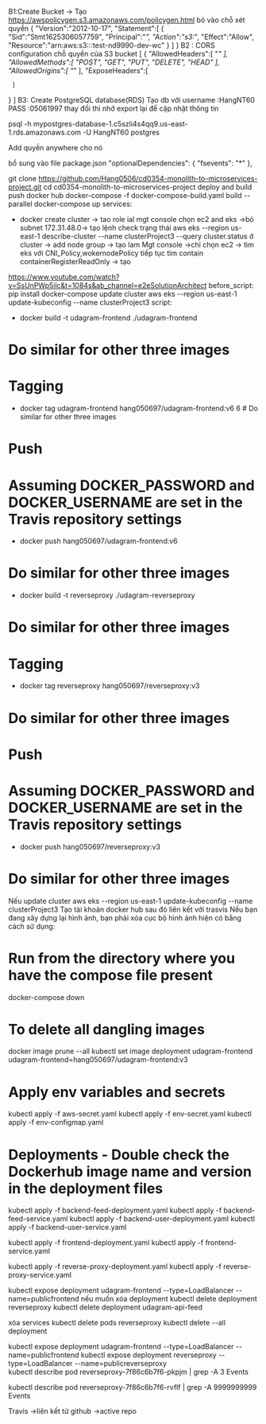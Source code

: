 B1:Create Bucket -> Tạo https://awspolicygen.s3.amazonaws.com/policygen.html  bỏ vào chỗ xét quyền 
{
"Version":"2012-10-17",
"Statement":[
  {
      "Sid":"Stmt1625306057759",
      "Principal":"*",
      "Action":"s3:*",
      "Effect":"Allow",
      "Resource":"arn:aws:s3:::test-nd9990-dev-wc"
  }
]
}
B2 : CORS configuration chỗ quyền của S3 bucket
[
 {
     "AllowedHeaders":[
         "*"
     ],
     "AllowedMethods":[
         "POST",
         "GET",
         "PUT",
         "DELETE",
         "HEAD"
     ],
     "AllowedOrigins":[
         "*"
     ],
     "ExposeHeaders":[

     ]
 }
]
B3: Create PostgreSQL database(RDS)
Tạo db với username :HangNT60  PASS :05061997
thay đổi thì nhớ export lại để cập nhật thông tin

psql -h mypostgres-database-1.c5szli4s4qq9.us-east-1.rds.amazonaws.com -U HangNT60 postgres

Add quyền anywhere cho nó
 
bổ sung vào file package.json
"optionalDependencies": {
    "fsevents": "*"
 },

git clone https://github.com/Hang0506/cd0354-monolith-to-microservices-project.git
cd cd0354-monolith-to-microservices-project
deploy and build push docker hub
docker-compose -f docker-compose-build.yaml build --parallel
docker-compose up
services:
  - docker
create cluster -> tao role ial mgt console chọn ec2 and eks ->bỏ subnet 172.31.48.0-> tạo 
lệnh check trạng thái aws eks --region us-east-1 describe-cluster --name clusterProject3 --query cluster.status
ở cluster -> add node group -> tạo Iam Mgt console ->chỉ chọn ec2 -> tìm eks với CNI_Policy,wokernodePolicy tiếp tục tìm contain containerRegisterReadOnly -> tạo

https://www.youtube.com/watch?v=SsUnPWp5ilc&t=1084s&ab_channel=e2eSolutionArchitect
before_script: pip install docker-compose
update cluster
aws eks --region us-east-1 update-kubeconfig --name clusterProject3 
script:
  - docker build -t udagram-frontend ./udagram-frontend
  # Do similar for other three images
  # Tagging
  - docker tag udagram-frontend hang050697/udagram-frontend:v6
6  # Do similar for other three images
  # Push
  # Assuming DOCKER_PASSWORD and DOCKER_USERNAME are set in the Travis repository settings
  - docker push hang050697/udagram-frontend:v6
  # Do similar for other three images 

  - docker build -t reverseproxy ./udagram-reverseproxy
  # Do similar for other three images
  # Tagging
  - docker tag reverseproxy  hang050697/reverseproxy:v3
  # Do similar for other three images
  # Push
  # Assuming DOCKER_PASSWORD and DOCKER_USERNAME are set in the Travis repository settings
  - docker push hang050697/reverseproxy:v3
  # Do similar for other three images 
Nếu update cluster
aws eks --region us-east-1 update-kubeconfig --name clusterProject3
Tạo tài khoản docker hub sau đó liên kết với trasvis
Nếu bạn đang xây dựng lại hình ảnh, bạn phải xóa cục bộ hình ảnh hiện có bằng cách sử dụng:
# Run from the directory where you have the compose file present
docker-compose down
# To delete all dangling images
docker image prune --all
kubectl set image deployment udagram-frontend udagram-frontend=hang050697/udagram-frontend:v3


# Apply env variables and secrets
kubectl apply -f aws-secret.yaml
kubectl apply -f env-secret.yaml
kubectl apply -f env-configmap.yaml
# Deployments - Double check the Dockerhub image name and version in the deployment files
kubectl apply -f backend-feed-deployment.yaml
kubectl apply -f backend-feed-service.yaml
kubectl apply -f backend-user-deployment.yaml
kubectl apply -f backend-user-service.yaml

kubectl apply -f frontend-deployment.yaml
kubectl apply -f frontend-service.yaml

kubectl apply -f reverse-proxy-deployment.yaml
kubectl apply -f reverse-proxy-service.yaml

kubectl expose deployment udagram-frontend --type=LoadBalancer --name=publicfrontend
nếu muốn xóa deployment 
kubectl delete deployment reverseproxy
kubectl delete deployment udagram-api-feed


xóa services 
kubectl delete pods reverseproxy
kubectl delete --all deployment 

kubectl expose deployment udagram-frontend --type=LoadBalancer --name=publicfrontend
kubectl expose deployment reverseproxy --type=LoadBalancer --name=publicreverseproxy  
kubectl describe pod reverseproxy-7f86c6b7f6-pkpjm | grep -A 3 Events

kubectl describe pod reverseproxy-7f86c6b7f6-rvflf | grep -A 9999999999 Events

Travis ->liên kết từ github ->active repo